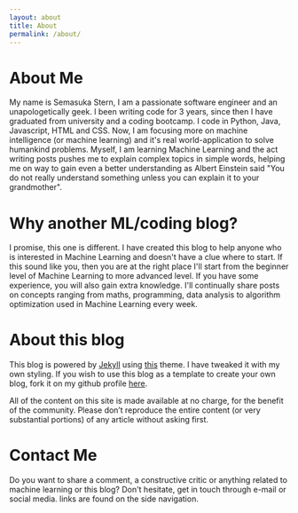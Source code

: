 ```yaml
---
layout: about
title: About
permalink: /about/
---
```

# About Me

My name is Semasuka Stern, I am a passionate software engineer and an unapologetically geek. I been writing code for 3 years, since then I have graduated from university and a coding bootcamp. I code in Python, Java, Javascript, HTML and CSS. Now, I am focusing more on machine intelligence (or machine learning) and it's real world-application to solve humankind problems. Myself, I am learning Machine Learning and the act writing posts pushes me to explain complex topics in simple words, helping me on way to gain even a better understanding as Albert Einstein said "You do not really understand something unless you can explain it to your grandmother".

# Why another ML/coding blog?

I promise, this one is different. I have created this blog to help anyone who is interested in Machine Learning and doesn't have a clue where to start. If this sound like you, then you are at the right place I'll start from the beginner level of Machine Learning to more advanced level. If you have some experience, you will also gain extra knowledge. I'll continually share posts on concepts ranging from maths, programming, data analysis to algorithm optimization used in Machine Learning every week.

# About this blog

This blog is powered by [Jekyll](https://jekyllrb.com "Jekyll") using [this](https://github.com/mmistakes/jekyll-theme-basically-basic) theme. I have tweaked it with my own styling. If you wish to use this blog as a template to create your own blog, fork it on my github profile [here](https://github.com/semasuka/blog).

All of the content on this site is made available at no charge, for the benefit of the community. Please don’t reproduce the entire content (or very substantial portions) of any article without asking first.

# Contact Me

Do you want to share a comment, a constructive critic or anything related to machine learning or this blog? Don't hesitate, get in touch through e-mail or social media. links are found on the side navigation.
